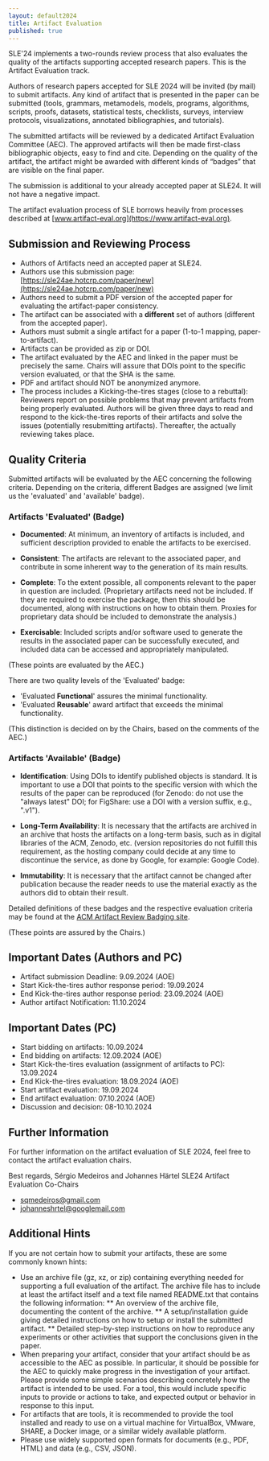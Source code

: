 ```yaml
---
layout: default2024
title: Artifact Evaluation
published: true
---
```

SLE'24 implements a two-rounds review process that also evaluates the quality of the artifacts supporting accepted research papers. This is the Artifact Evaluation track.

Authors of research papers accepted for SLE 2024 will be invited (by mail) to submit artifacts. Any kind of artifact that is presented in the paper can be submitted (tools, grammars, metamodels, models, programs, algorithms, scripts, proofs, datasets, statistical tests, checklists, surveys, interview protocols, visualizations, annotated bibliographies, and tutorials).

The submitted artifacts will be reviewed by a dedicated Artifact Evaluation Committee (AEC). The approved artifacts will then be made first-class bibliographic objects, easy to find and cite. Depending on the quality of the artifact, the artifact might be awarded with different kinds of “badges” that are visible on the final paper.

The submission is additional to your already accepted paper at SLE24. It will not have a negative impact.

The artifact evaluation process of SLE borrows heavily from processes described at [www.artifact-eval.org](https://www.artifact-eval.org).

##  Submission and Reviewing Process

* Authors of Artifacts need an accepted paper at SLE24.
* Authors use this submission page: [https://sle24ae.hotcrp.com/paper/new](https://sle24ae.hotcrp.com/paper/new)
* Authors need to submit a PDF version of the accepted paper for evaluating the artifact-paper consistency.
* The artifact can be associated with a **different** set of authors (different from the accepted paper). 
* Authors must submit a single artifact for a paper (1-to-1 mapping, paper-to-artifact).
* Artifacts can be provided as zip or DOI.
* The artifact evaluated by the AEC and linked in the paper must be precisely the same. Chairs will assure that DOIs point to the specific version evaluated, or that the SHA is the same.
* PDF and artifact should NOT be anonymized anymore.
* The process includes a Kicking-the-tires stages (close to a rebuttal): Reviewers report on possible problems that may prevent artifacts from being properly evaluated. Authors will be given three days to read and respond to the kick-the-tires reports of their artifacts and solve the issues (potentially resubmitting artifacts). Thereafter, the actually reviewing takes place.

##  Quality Criteria
Submitted artifacts will be evaluated by the AEC concerning the following criteria. Depending on the criteria, different Badges are assigned (we limit us the 'evaluated' and 'available' badge).

### Artifacts 'Evaluated' (Badge)

* **Documented**: At minimum, an inventory of artifacts is included, and sufficient description provided to enable the artifacts to be exercised.

* **Consistent**: The artifacts are relevant to the associated paper, and contribute in some inherent way to the generation of its main results.

* **Complete**: To the extent possible, all components relevant to the paper in question are included. (Proprietary artifacts need not be included. If they are required to exercise the package, then this should be documented, along with instructions on how to obtain them. Proxies for proprietary data should be included to demonstrate the analysis.)

* **Exercisable**: Included scripts and/or software used to generate the results in the associated paper can be successfully executed, and included data can be accessed and appropriately manipulated.

(These points are evaluated by the AEC.)

There are two quality levels of the 'Evaluated' badge:

* 'Evaluated **Functional**' assures the minimal functionality. 
* 'Evaluated **Reusable**' award artifact that exceeds the minimal functionality.

(This distinction is decided on by the Chairs, based on the comments of the AEC.)

### Artifacts 'Available' (Badge)

* **Identification**: Using DOIs to identify published objects is standard. It is important to use a DOI that points to the specific version with which the results of the paper can be reproduced (for Zenodo: do not use the "always latest" DOI; for FigShare: use a DOI with a version suffix, e.g., ".v1").

* **Long-Term Availability**: It is necessary that the artifacts are archived in an archive that hosts the artifacts on a long-term basis, such as in digital libraries of the ACM, Zenodo, etc. (version repositories do not fulfill this requirement, as the hosting company could decide at any time to discontinue the service, as done by Google, for example: Google Code).

* **Immutability**: It is necessary that the artifact cannot be changed after publication because the reader needs to use the material exactly as the authors did to obtain their result.

Detailed definitions of these badges and the respective evaluation criteria may be found at the [ACM Artifact Review Badging site](https://www.acm.org/publications/policies/artifact-review-and-badging-current).

(These points are assured by the Chairs.)

##   Important Dates (Authors and PC)

* Artifact submission Deadline: 9.09.2024 (AOE)
* Start Kick-the-tires author response period: 19.09.2024
* End Kick-the-tires author response period: 23.09.2024 (AOE)
* Author artifact Notification: 11.10.2024

##   Important Dates (PC)

* Start bidding on artifacts: 10.09.2024
* End bidding on artifacts: 12.09.2024 (AOE)
* Start Kick-the-tires evaluation (assignment of artifacts to PC): 13.09.2024
* End Kick-the-tires evaluation: 18.09.2024 (AOE)
* Start artifact evaluation: 19.09.2024
* End artifact evaluation: 07.10.2024 (AOE)
* Discussion and decision: 08-10.10.2024

##   Further Information
For further information on the artifact evaluation of SLE 2024, feel free to contact the artifact evaluation chairs.

Best regards,
Sérgio Medeiros and Johannes Härtel
SLE24 Artifact Evaluation Co-Chairs

* sqmedeiros@gmail.com
* johanneshrtel@googlemail.com

##   Additional Hints

If you are not certain how to submit your artifacts, these are some commonly known hints:

* Use an archive file (gz, xz, or zip) containing everything needed for supporting a full evaluation of the artifact. The archive file has to include at least the artifact itself and a text file named README.txt that contains the following information:
** An overview of the archive file, documenting the content of the archive.
** A setup/installation guide giving detailed instructions on how to setup or install the submitted artifact.
** Detailed step-by-step instructions on how to reproduce any experiments or other activities that support the conclusions given in the paper.
* When preparing your artifact, consider that your artifact should be as accessible to the AEC as possible. In particular, it should be possible for the AEC to quickly make progress in the investigation of your artifact. Please provide some simple scenarios describing concretely how the artifact is intended to be used. For a tool, this would include specific inputs to provide or actions to take, and expected output or behavior in response to this input.
* For artifacts that are tools, it is recommended to provide the tool installed and ready to use on a virtual machine for VirtualBox, VMware, SHARE, a Docker image, or a similar widely available platform.
* Please use widely supported open formats for documents (e.g., PDF, HTML) and data (e.g., CSV, JSON).